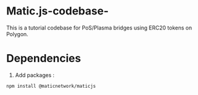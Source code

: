 # Matic.js-codebase-
This is a tutorial codebase for PoS/Plasma bridges using ERC20 tokens on Polygon. 




# Dependencies 

1. Add packages : 

```
npm install @maticnetwork/maticjs

```



